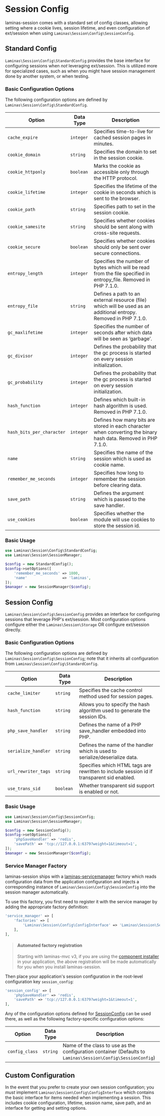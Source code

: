 # Session Config

laminas-session comes with a standard set of config classes, allowing setting where
a cookie lives, session lifetime, and even configuration of ext/session when
using `Laminas\Session\Config\SessionConfig`.

## Standard Config

`Laminas\Session\Config\StandardConfig` provides the base interface for
configuring sessions when *not* leveraging ext/session. This is utilized more
for specialized cases, such as when you might have session management done by
another system, or when testing.

### Basic Configuration Options

The following configuration options are defined by `Laminas\Session\Config\StandardConfig`.

Option                    | Data Type | Description
------------------------- | --------- | -----------
`cache_expire`            | `integer` | Specifies time-to-live for cached session pages in minutes.
`cookie_domain`           | `string`  | Specifies the domain to set in the session cookie.
`cookie_httponly`         | `boolean` | Marks the cookie as accessible only through the HTTP protocol.
`cookie_lifetime`         | `integer` | Specifies the lifetime of the cookie in seconds which is sent to the browser.
`cookie_path`             | `string`  | Specifies path to set in the session cookie.
`cookie_samesite`         | `string`  | Specifies whether cookies should be sent along with cross-site requests.
`cookie_secure`           | `boolean` | Specifies whether cookies should only be sent over secure connections.
`entropy_length`          | `integer` | Specifies the number of bytes which will be read from the file specified in entropy_file. Removed in PHP 7.1.0.
`entropy_file`            | `string`  | Defines a path to an external resource (file) which will be used as an additional entropy. Removed in PHP 7.1.0.
`gc_maxlifetime`          | `integer` | Specifies the number of seconds after which data will be seen as ‘garbage’.
`gc_divisor`              | `integer` | Defines the probability that the gc process is started on every session initialization.
`gc_probability`          | `integer` | Defines the probability that the gc process is started on every session initialization.
`hash_function`           | `integer` | Defines which built-in hash algorithm is used. Removed in PHP 7.1.0.
`hash_bits_per_character` | `integer` | Defines how many bits are stored in each character when converting the binary hash data. Removed in PHP 7.1.0.
`name`                    | `string`  | Specifies the name of the session which is used as cookie name.
`remember_me_seconds`     | `integer` | Specifies how long to remember the session before clearing data.
`save_path`               | `string`  | Defines the argument which is passed to the save handler.
`use_cookies`             | `boolean` | Specifies whether the module will use cookies to store the session id.

### Basic Usage

```php
use Laminas\Session\Config\StandardConfig;
use Laminas\Session\SessionManager;

$config = new StandardConfig();
$config->setOptions([
    'remember_me_seconds' => 1800,
    'name'                => 'laminas',
]);
$manager = new SessionManager($config);
```

## Session Config

`Laminas\Session\Config\SessionConfig` provides an interface for configuring
sessions that leverage PHP's ext/session. Most configuration options configure
either the `Laminas\Session\Storage` OR configure ext/session directly.

### Basic Configuration Options

The following configuration options are defined by `Laminas\Session\Config\SessionConfig`;
note that it inherits all configuration from
`Laminas\Session\Config\StandardConfig`.

Option              | Data Type | Description
------------------- | --------- | -----------
`cache_limiter`     | `string`  | Specifies the cache control method used for session pages.
`hash_function`     | `string`  | Allows you to specify the hash algorithm used to generate the session IDs.
`php_save_handler`  | `string`  | Defines the name of a PHP save_handler embedded into PHP.
`serialize_handler` | `string`  | Defines the name of the handler which is used to serialize/deserialize data.
`url_rewriter_tags` | `string`  | Specifies which HTML tags are rewritten to include session id if transparent sid enabled.
`use_trans_sid`     | `boolean` | Whether transparent sid support is enabled or not.

### Basic Usage

```php
use Laminas\Session\Config\SessionConfig;
use Laminas\Session\SessionManager;

$config = new SessionConfig();
$config->setOptions([
    'phpSaveHandler' => 'redis',
    'savePath' => 'tcp://127.0.0.1:6379?weight=1&timeout=1',
]);
$manager = new SessionManager($config);
```

### Service Manager Factory

laminas-session ships with a [laminas-servicemanager](https://docs.laminas.dev/laminas-servicemanager/)
factory which reads configuration data from the application configuration and
injects a corresponding instance of `Laminas\Session\Config\SessionConfig` into the
session manager automatically.

To use this factory, you first need to register it with the service manager by adding the
appropriate factory definition:

```php
'service_manager' => [
    'factories' => [
        'Laminas\Session\Config\ConfigInterface' => 'Laminas\Session\Service\SessionConfigFactory',
    ],
],
```

> #### Automated factory registration
>
> Starting with laminas-mvc v3, if you are using the [component installer](https://docs.laminas.dev/laminas-component-installer)
> in your application, the above registration will be made automatically for
> you when you install laminas-session.

Then place your application's session configuration in the root-level
configuration key `session_config`:

```php
'session_config' => [
    'phpSaveHandler' => 'redis',
    'savePath' => 'tcp://127.0.0.1:6379?weight=1&timeout=1',
],
```

Any of the configuration options defined for [SessionConfig](#session-config) can be used
there, as well as the following factory-specific configuration options:

Option         | Data Type | Description
-------------- | --------- | -----------
`config_class` | `string`  | Name of the class to use as the configuration container (Defaults to `Laminas\Session\Config\SessionConfig`)

## Custom Configuration

In the event that you prefer to create your own session configuration; you
*must* implement `Laminas\Session\Config\ConfigInterface` which contains the basic
interface for items needed when implementing a session. This includes cookie
configuration, lifetime, session name, save path, and an interface for getting
and setting options.
